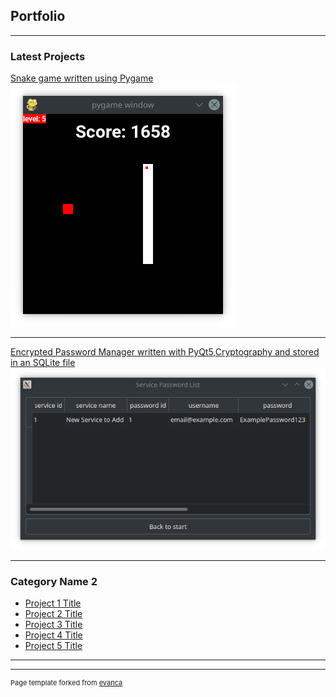 ## Portfolio

---

### Latest Projects

[Snake game written using Pygame](https://github.com/wattsra/snake)
<img src="https://github.com/wattsra/snake/raw/master/Screenshots/Gameplay2.png?raw=true"/>

---

[Encrypted Password Manager written with PyQt5,Cryptography and stored in an SQLite file](https://github.com/wattsra/passstore)
<img src="https://github.com/wattsra/passstore/raw/master/screenshots/loadPasswordlist.png?raw=true"/>

---

### Category Name 2

- [Project 1 Title](http://example.com/)
- [Project 2 Title](http://example.com/)
- [Project 3 Title](http://example.com/)
- [Project 4 Title](http://example.com/)
- [Project 5 Title](http://example.com/)

---




---
<p style="font-size:11px">Page template forked from <a href="https://github.com/evanca/quick-portfolio">evanca</a></p>
<!-- Remove above link if you don't want to attibute -->
